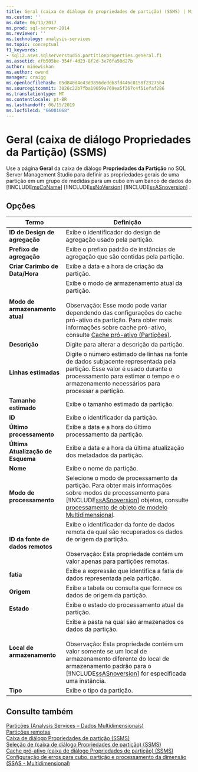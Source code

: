 ```yaml
---
title: Geral (caixa de diálogo de propriedades de partição) (SSMS) | Microsoft Docs
ms.custom: ''
ms.date: 06/13/2017
ms.prod: sql-server-2014
ms.reviewer: ''
ms.technology: analysis-services
ms.topic: conceptual
f1_keywords:
- sql12.asvs.sqlserverstudio.partitionproperties.general.f1
ms.assetid: efb505be-354f-4d23-8f2d-3e76fa50d27b
author: minewiskan
ms.author: owend
manager: craigg
ms.openlocfilehash: 05d840d4e43d9856dedeb3fd446c8158f23275b4
ms.sourcegitcommit: 3026c22b7fba19059a769ea5f367c4f51efaf286
ms.translationtype: MT
ms.contentlocale: pt-BR
ms.lasthandoff: 06/15/2019
ms.locfileid: "66081068"
---
```

# <a name="general-partition-properties-dialog-box-ssms"></a>Geral (caixa de diálogo Propriedades da Partição) (SSMS)
  Use a página **Geral** da caixa de diálogo **Propriedades da Partição** no SQL Server Management Studio para definir as propriedades gerais de uma partição em um grupo de medidas para um cubo em um banco de dados do [!INCLUDE[msCoName](../includes/msconame-md.md)] [!INCLUDE[ssNoVersion](../includes/ssnoversion-md.md)] [!INCLUDE[ssASnoversion](../includes/ssasnoversion-md.md)] .  
  
## <a name="options"></a>Opções  
  
|Termo|Definição|  
|----------|----------------|  
|**ID de Design de agregação**|Exibe o identificador do design de agregação usado pela partição.|  
|**Prefixo de agregação**|Exibe o prefixo padrão de instâncias de agregação que são contidas pela partição.|  
|**Criar Carimbo de Data/Hora**|Exibe a data e a hora de criação da partição.|  
|**Modo de armazenamento atual**|Exibe o modo de armazenamento atual da partição.<br /><br /> Observação: Esse modo pode variar dependendo das configurações do cache pró-ativo da partição. Para obter mais informações sobre cache pró-ativo, consulte [Cache pró-ativo &#40;Partições&#41;](multidimensional-models-olap-logical-cube-objects/partitions-proactive-caching.md).|  
|**Descrição**|Digite para alterar a descrição da partição.|  
|**Linhas estimadas**|Digite o número estimado de linhas na fonte de dados subjacente representada pela partição. Esse valor é usado durante o processamento para estimar o tempo e o armazenamento necessários para processar a partição.|  
|**Tamanho estimado**|Exibe o tamanho estimado da partição.|  
|**ID**|Exibe o identificador da partição.|  
|**Último processamento**|Exibe a data e a hora do último processamento da partição.|  
|**Última Atualização de Esquema**|Exibe a data e a hora da última atualização dos metadados da partição.|  
|**Nome**|Exibe o nome da partição.|  
|**Modo de processamento**|Selecione o modo de processamento da partição. Para obter mais informações sobre modos de processamento para [!INCLUDE[ssASnoversion](../includes/ssasnoversion-md.md)] objetos, consulte [processamento de objeto de modelo Multidimensional](multidimensional-models/processing-a-multidimensional-model-analysis-services.md).|  
|**ID da fonte de dados remotos**|Exibe o identificador da fonte de dados remota da qual são recuperados os dados de origem da partição.<br /><br /> Observação: Esta propriedade contém um valor apenas para partições remotas.|  
|**fatia**|Exibe a expressão que identifica a fatia de dados representada pela partição.|  
|**Origem**|Exibe a tabela ou consulta que fornece os dados de origem da partição.|  
|**Estado**|Exibe o estado do processamento atual da partição.|  
|**Local de armazenamento**|Exibe a pasta na qual são armazenados os dados da partição.<br /><br /> Observação: Esta propriedade contém um valor somente se um local de armazenamento diferente do local de armazenamento padrão para o [!INCLUDE[ssASnoversion](../includes/ssasnoversion-md.md)] for especificada uma instância.|  
|**Tipo**|Exibe o tipo da partição.|  
  
## <a name="see-also"></a>Consulte também  
 [Partições &#40;Analysis Services – Dados Multidimensionais&#41;](multidimensional-models-olap-logical-cube-objects/partitions-analysis-services-multidimensional-data.md)   
 [Partições remotas](multidimensional-models-olap-logical-cube-objects/partitions-remote-partitions.md)   
 [Caixa de diálogo Propriedades de partição &#40;SSMS&#41;](partition-properties-dialog-box-ssms.md)   
 [Seleção de &#40;caixa de diálogo Propriedades de partição&#41; &#40;SSMS&#41;](selection-partition-properties-dialog-box-ssms.md)   
 [Cache pró-ativo &#40;caixa de diálogo Propriedades de partição&#41; &#40;SSMS&#41;](proactive-caching-partition-properties-dialog-box-ssms.md)   
 [Configuração de erros para cubo, partição e processamento da dimensão &#40;SSAS - Multidimensional&#41;](multidimensional-models/error-configuration-for-cube-partition-and-dimension-processing.md)  
  
  
